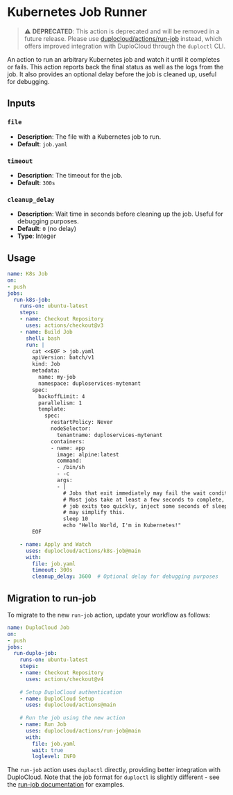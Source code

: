 # Kubernetes Job Runner  

> ⚠️ **DEPRECATED**: This action is deprecated and will be removed in a future release. Please use [duplocloud/actions/run-job](../run-job) instead, which offers improved integration with DuploCloud through the `duploctl` CLI.

An action to run an arbitrary Kubernetes job and watch it until it completes or fails. This action reports back the final status as well as the logs from the job. It also provides an optional delay before the job is cleaned up, useful for debugging.

## Inputs

### `file`

- **Description**: The file with a Kubernetes job to run.
- **Default**: `job.yaml`

### `timeout`

- **Description**: The timeout for the job.
- **Default**: `300s`

### `cleanup_delay`

- **Description**: Wait time in seconds before cleaning up the job. Useful for debugging purposes.
- **Default**: `0` (no delay)
- **Type**: Integer

## Usage

```yaml
name: K8s Job
on:
- push
jobs:
  run-k8s-job:
    runs-on: ubuntu-latest
    steps:
    - name: Checkout Repository
      uses: actions/checkout@v3
    - name: Build Job
      shell: bash
      run: |
        cat <<EOF > job.yaml
        apiVersion: batch/v1
        kind: Job
        metadata:
          name: my-job
          namespace: duploservices-mytenant
        spec:
          backoffLimit: 4
          parallelism: 1
          template:
            spec:
              restartPolicy: Never
              nodeSelector:
                tenantname: duploservices-mytenant
              containers:
              - name: app
                image: alpine:latest
                command:
                - /bin/sh
                - -c
                args:
                - |
                  # Jobs that exit immediately may fail the wait conditions above or be missing logs.
                  # Most jobs take at least a few seconds to complete, so this isn't an issue. If your
                  # job exits too quickly, inject some seconds of sleep. Upcoming Kubernetes features
                  # may simplify this.
                  sleep 10
                  echo "Hello World, I'm in Kubernetes!"
        EOF

    - name: Apply and Watch
      uses: duplocloud/actions/k8s-job@main
      with:
        file: job.yaml
        timeout: 300s
        cleanup_delay: 3600  # Optional delay for debugging purposes
```

## Migration to run-job

To migrate to the new `run-job` action, update your workflow as follows:

```yaml
name: DuploCloud Job
on:
- push
jobs:
  run-duplo-job:
    runs-on: ubuntu-latest
    steps:
    - name: Checkout Repository
      uses: actions/checkout@v4
    
    # Setup DuploCloud authentication
    - name: DuploCloud Setup
      uses: duplocloud/actions@main
      
    # Run the job using the new action
    - name: Run Job
      uses: duplocloud/actions/run-job@main
      with:
        file: job.yaml
        wait: true
        loglevel: INFO
```

The `run-job` action uses `duploctl` directly, providing better integration with DuploCloud. Note that the job format for `duploctl` is slightly different - see the [run-job documentation](../run-job) for examples.
